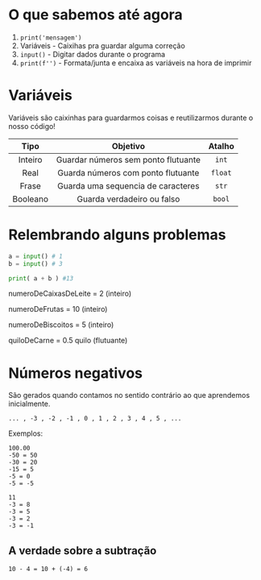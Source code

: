 # O que sabemos até agora

1. `print('mensagem')`
2. Variáveis - Caixihas pra guardar alguma correção
3. `input()` - Digitar dados durante o programa
4. `print(f'')` - Formata/junta e encaixa as variáveis na hora de imprimir

# Variáveis

Variáveis são caixinhas para guardarmos coisas e reutilizarmos durante o nosso código!

|Tipo|Objetivo|Atalho|
|:-:|:-:|:-:|
|Inteiro|Guardar números sem ponto flutuante|`int`|
|Real|Guarda números com ponto flutuante|`float`|
|Frase|Guarda uma sequencia de caracteres|`str`|
|Booleano|Guarda verdadeiro ou falso|`bool`|

# Relembrando alguns problemas

```py
a = input() # 1
b = input() # 3

print( a + b ) #13
```

numeroDeCaixasDeLeite = 2 (inteiro)

numeroDeFrutas = 10 (inteiro)

numeroDeBiscoitos = 5 (inteiro)

quiloDeCarne = 0.5 quilo (flutuante)

# Números negativos

São gerados quando contamos no sentido contrário ao que aprendemos inicialmente.

```
... , -3 , -2 , -1 , 0 , 1 , 2 , 3 , 4 , 5 , ...
```

Exemplos:
```
100.00 
-50 = 50
-30 = 20
-15 = 5
-5 = 0
-5 = -5
```

```
11
-3 = 8
-3 = 5
-3 = 2
-3 = -1
```

## A verdade sobre a subtração

```
10 - 4 = 10 + (-4) = 6
```
